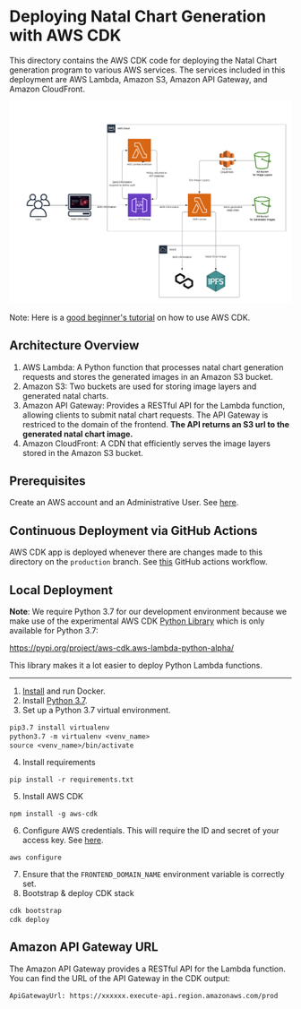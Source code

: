 # Deploying Natal Chart Generation with AWS CDK

This directory contains the AWS CDK code for deploying the Natal Chart generation program to various AWS
services. The services included in this deployment are AWS Lambda, Amazon S3, Amazon API Gateway, and Amazon
CloudFront.

![High-level Architecture Diagram](./assets/aws_architecture.png)

Note: Here is a [good beginner's tutorial](https://cdkworkshop.com/) on how to use AWS CDK.

## Architecture Overview

1. AWS Lambda: A Python function that processes natal chart generation requests and stores the generated images in an Amazon S3 bucket.
2. Amazon S3: Two buckets are used for storing image layers and generated natal charts.
3. Amazon API Gateway: Provides a RESTful API for the Lambda function, allowing clients to submit natal chart requests. The API Gateway is restriced to the domain of the frontend. **The API returns an S3 url to the generated natal chart image.** 
4. Amazon CloudFront: A CDN that efficiently serves the image layers stored in the Amazon S3 bucket.

## Prerequisites

Create an AWS account and an Administrative User. See [here](https://cdkworkshop.com/15-prerequisites/200-account.html).

## Continuous Deployment via GitHub Actions

AWS CDK app is deployed whenever there are changes made to this directory on the `production` branch. See [this](../.github/workflows/deploy-cdk-stack.yml) GitHub actions workflow.

## Local Deployment

**Note**: We require Python 3.7 for our development environment because we make use of
the experimental AWS CDK [Python Library](https://docs.aws.amazon.com/cdk/api/v2/python/aws_cdk.aws_lambda_python_alpha/README.html)
which is only available for Python 3.7:

https://pypi.org/project/aws-cdk.aws-lambda-python-alpha/


This library makes it a lot easier to deploy Python Lambda functions.

---

1. [Install](https://docs.docker.com/engine/install/) and run Docker.
2. Install [Python 3.7](https://www.python.org/downloads/release/python-370/).
3. Set up a Python 3.7 virtual environment.
```
pip3.7 install virtualenv
python3.7 -m virtualenv <venv_name>
source <venv_name>/bin/activate
```
4. Install requirements
```
pip install -r requirements.txt
```
5. Install AWS CDK
```
npm install -g aws-cdk
``` 
6. Configure AWS credentials. This will require the ID and secret of your access key. See [here](https://docs.aws.amazon.com/powershell/latest/userguide/pstools-appendix-sign-up.html).
```
aws configure
```
7. Ensure that the `FRONTEND_DOMAIN_NAME` environment variable is correctly set.
8. Bootstrap & deploy CDK stack
```
cdk bootstrap
cdk deploy 
```

## Amazon API Gateway URL

The Amazon API Gateway provides a RESTful API for the Lambda function.
You can find the URL of the API Gateway in the CDK output:
```
ApiGatewayUrl: https://xxxxxx.execute-api.region.amazonaws.com/prod

```
